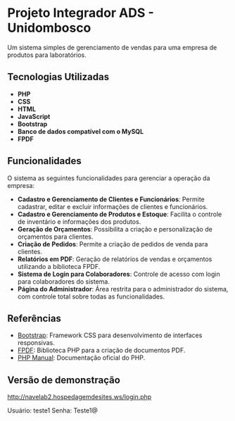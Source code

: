 # Projeto Integrador ADS - Unidombosco

Um sistema simples de gerenciamento de vendas para uma empresa de produtos para laboratórios. 

## Tecnologias Utilizadas

- **PHP**
- **CSS**
- **HTML**
- **JavaScript**
- **Bootstrap**
- **Banco de dados compatível com o MySQL**
- **FPDF**

## Funcionalidades

O sistema as seguintes funcionalidades para gerenciar a operação da empresa:

- **Cadastro e Gerenciamento de Clientes e Funcionários**: Permite cadastrar, editar e excluir informações de clientes e funcionários.
- **Cadastro e Gerenciamento de Produtos e Estoque**: Facilita o controle de inventário e informações dos produtos.
- **Geração de Orçamentos**: Possibilita a criação e personalização de orçamentos para clientes.
- **Criação de Pedidos**: Permite a criação de pedidos de venda para clientes.
- **Relatórios em PDF**: Geração de relatórios de vendas e orçamentos utilizando a biblioteca FPDF.
- **Sistema de Login para Colaboradores**: Controle de acesso com login para colaboradores do sistema.
- **Página do Administrador**: Área restrita para o administrador do sistema, com controle total sobre todas as funcionalidades.

## Referências

- [Bootstrap](https://getbootstrap.com/): Framework CSS para desenvolvimento de interfaces responsivas.
- [FPDF](http://www.fpdf.org/): Biblioteca PHP para a criação de documentos PDF.
- [PHP Manual](https://www.php.net/manual/pt_BR): Documentação oficial do PHP.

## Versão de demonstração ##

http://navelab2.hospedagemdesites.ws/login.php

Usuário: teste1
Senha: Teste1@
